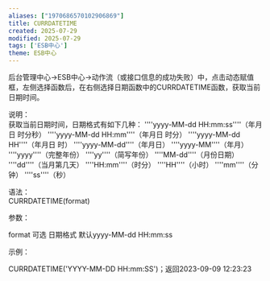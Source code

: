 ```yaml
---
aliases: ["1970686570102906869"]
title: CURRDATETIME
created: 2025-07-29
modified: 2025-07-29
tags: ['ESB中心']
theme: ESB中心
---
```


后台管理中心->ESB中心->动作流（或接口信息的成功失败）中，点击动态赋值框，左侧选择函数后，在右侧选择日期函数中的CURRDATETIME函数，获取当前日期时间。

说明：  
获取当前日期时间，日期格式有如下几种： ''''yyyy-MM-dd HH:mm:ss''''（年月日 时分秒） ''''yyyy-MM-dd HH:mm''''（年月日 时分） ''''yyyy-MM-dd HH''''（年月日 时） ''''yyyy-MM-dd''''（年月日） ''''yyyy-MM''''（年月） ''''yyyy''''（完整年份） ''''yy''''（简写年份） ''''MM-dd''''（月份日期） ''''dd''''（当月第几天） ''''HH:mm''''（时分） ''''HH''''（小时） ''''mm''''（分钟） ''''ss''''（秒）

语法：  
CURRDATETIME(format)  

参数：

format 可选 日期格式 默认yyyy-MM-dd HH:mm:ss

示例：

CURRDATETIME('YYYY-MM-DD HH:mm:SS')；返回2023-09-09 12:23:23